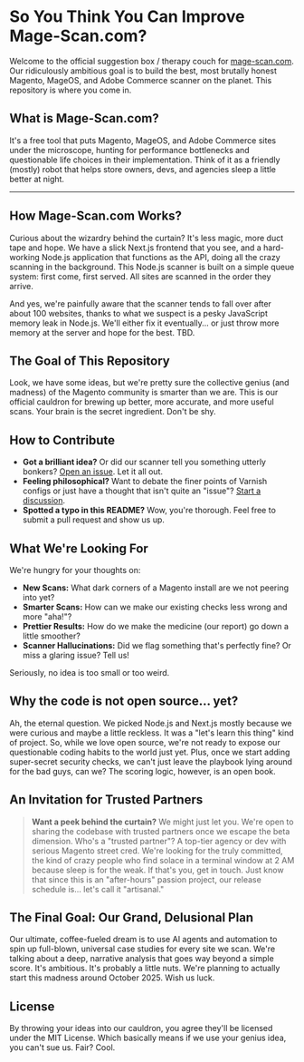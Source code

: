 # So You Think You Can Improve Mage-Scan.com?

Welcome to the official suggestion box / therapy couch for [mage-scan.com](https://mage-scan.com). Our ridiculously ambitious goal is to build the best, most brutally honest Magento, MageOS, and Adobe Commerce scanner on the planet. This repository is where you come in.

## What is Mage-Scan.com?

It's a free tool that puts Magento, MageOS, and Adobe Commerce sites under the microscope, hunting for performance bottlenecks and questionable life choices in their implementation. Think of it as a friendly (mostly) robot that helps store owners, devs, and agencies sleep a little better at night.

---

## How Mage-Scan.com Works?

Curious about the wizardry behind the curtain? It's less magic, more duct tape and hope. We have a slick Next.js frontend that you see, and a hard-working Node.js application that functions as the API, doing all the crazy scanning in the background. This Node.js scanner is built on a simple queue system: first come, first served. All sites are scanned in the order they arrive.

And yes, we're painfully aware that the scanner tends to fall over after about 100 websites, thanks to what we suspect is a pesky JavaScript memory leak in Node.js. We'll either fix it eventually... or just throw more memory at the server and hope for the best. TBD.

## The Goal of This Repository

Look, we have some ideas, but we're pretty sure the collective genius (and madness) of the Magento community is smarter than we are. This is our official cauldron for brewing up better, more accurate, and more useful scans. Your brain is the secret ingredient. Don't be shy.

## How to Contribute

*   **Got a brilliant idea?** Or did our scanner tell you something utterly bonkers? [Open an issue](https://github.com/qoliber/mage-scan.com/issues). Let it all out.
*   **Feeling philosophical?** Want to debate the finer points of Varnish configs or just have a thought that isn't quite an "issue"? [Start a discussion](https://github.com/qoliber/mage-scan.com/discussions).
*   **Spotted a typo in this README?** Wow, you're thorough. Feel free to submit a pull request and show us up.

## What We're Looking For

We're hungry for your thoughts on:

*   **New Scans:** What dark corners of a Magento install are we not peering into yet?
*   **Smarter Scans:** How can we make our existing checks less wrong and more "aha!"?
*   **Prettier Results:** How do we make the medicine (our report) go down a little smoother?
*   **Scanner Hallucinations:** Did we flag something that's perfectly fine? Or miss a glaring issue? Tell us!

Seriously, no idea is too small or too weird.

## Why the code is not open source... yet?

Ah, the eternal question. We picked Node.js and Next.js mostly because we were curious and maybe a little reckless. It was a "let's learn this thing" kind of project. So, while we love open source, we're not ready to expose our questionable coding habits to the world just yet. Plus, once we start adding super-secret security checks, we can't just leave the playbook lying around for the bad guys, can we? The scoring logic, however, is an open book.

## An Invitation for Trusted Partners

> **Want a peek behind the curtain?** We might just let you. We're open to sharing the codebase with trusted partners once we escape the beta dimension. Who's a "trusted partner"? A top-tier agency or dev with serious Magento street cred. We're looking for the truly committed, the kind of crazy people who find solace in a terminal window at 2 AM because sleep is for the weak. If that's you, get in touch. Just know that since this is an "after-hours" passion project, our release schedule is... let's call it "artisanal."

## The Final Goal: Our Grand, Delusional Plan

Our ultimate, coffee-fueled dream is to use AI agents and automation to spin up full-blown, universal case studies for every site we scan. We're talking about a deep, narrative analysis that goes way beyond a simple score. It's ambitious. It's probably a little nuts. We're planning to actually start this madness around October 2025. Wish us luck.

## License

By throwing your ideas into our cauldron, you agree they'll be licensed under the MIT License. Which basically means if we use your genius idea, you can't sue us. Fair? Cool.
